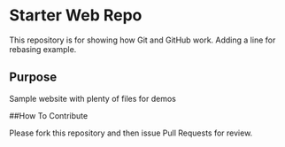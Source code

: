 # Starter Web Repo

This repository is for showing how Git and GitHub work. Adding a line for rebasing example.

## Purpose

Sample website with plenty of files for demos

##How To Contribute

Please fork this repository and then issue Pull Requests for review.